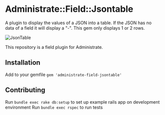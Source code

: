 # Administrate::Field::Jsontable

A plugin to display the values of a JSON into a table. If the JSON has no data
of a field it will display a "-". This gem only displays 1 or 2 rows.

![JsonTable](https://user-images.githubusercontent.com/7603314/29417081-9fa39038-832d-11e7-9189-b1baaccd8ec6.png)

This repository is a field plugin for Administrate.

## Installation

Add to your gemfile `gem 'administrate-field-jsontable'`

[Administrate]: https://github.com/thoughtbot/administrate

## Contributing

Run `bundle exec rake db:setup` to set up example rails app on development environment
Run `bundle exec rspec` to run tests

